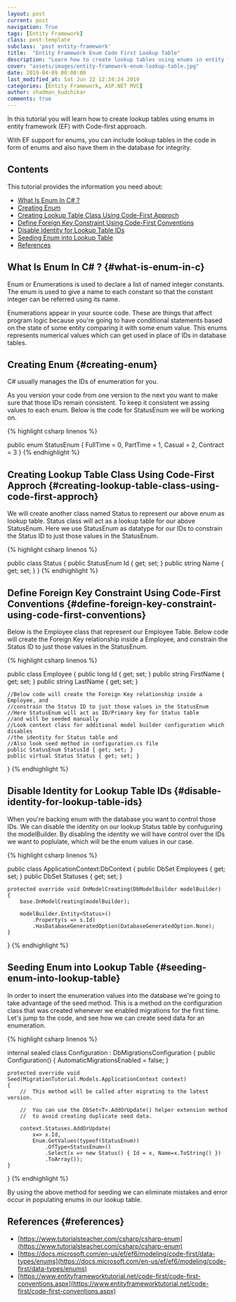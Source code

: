 ```yaml
---
layout: post
current: post
navigation: True
tags: [Entity Framework]
class: post-template
subclass: 'post entity-framework'
title:  "Entity Framework Enum Code First Lookup Table"
description: "Learn how to create lookup tables using enums in entity framework with Code-first approach."
cover: "assets/images/entity-framework-enum-lookup-table.jpg"
date: 2019-04-09 00:00:00
last_modified_at: Sat Jun 22 12:34:24 2019
categories: [Entity Framework, ASP.NET MVC]
author: shadman_kudchikar
comments: true
---
```



In this tutorial you will learn how to create lookup tables using enums in entity framework (EF) with Code-first approach.

With EF support for enums, you can include lookup tables in the code in form of enums and also have them in the database for integrity.

## Contents

This tutorial provides the information you need about:

* [What Is Enum In C# ?](#what-is-enum-in-c)
* [Creating Enum](#creating-enum)
* [Creating Lookup Table Class Using Code-First Approch](#creating-lookup-table-class-using-code-first-approch)
* [Define Foreign Key Constraint Using Code-First Conventions](#define-foreign-key-constraint-using-code-first-conventions)
* [Disable Identity for Lookup Table IDs](#disable-identity-for-lookup-table-ids)
* [Seeding Enum into Lookup Table](#seeding-enum-into-lookup-table)
* [References](#references)

## What Is Enum In C\# ? {#what-is-enum-in-c}

Enum or Enumerations is used to declare a list of named integer constants.  The enum is used to give a name to each constant so that the constant integer can be referred using its name.

Enumerations appear in your source code. These are things that affect program logic because you're going to have conditional statements based on the state of some entity comparing it with some enum value. This enums represents numerical values which can get used in place of IDs in database tables.

<!--more-->

## Creating Enum {#creating-enum}

C# usually manages the IDs of enumeration for you.

As you version your code from one version to the next you want to make sure that those IDs remain consistent. To keep it consistent we assing values to each enum. Below is the code for StatusEnum we will be working on.

{% highlight csharp linenos %}

public enum StatusEnum
{
    FullTime = 0,
    PartTime = 1,
    Casual = 2,
    Contract = 3
}
{% endhighlight %}

## Creating Lookup Table Class Using Code-First Approch {#creating-lookup-table-class-using-code-first-approch}

We will create another class named Status to represent our above enum as lookup table. Status class will act as a lookup table for our above StatusEnum. Here we use StatusEnum as datatype for our IDs to constrain the Status ID to just those values in the StatusEnum.

{% highlight csharp linenos %}

public class Status
{
    public StatusEnum Id { get; set; }
    public string Name { get; set; }
}
{% endhighlight %}

## Define Foreign Key Constraint Using Code-First Conventions {#define-foreign-key-constraint-using-code-first-conventions}

Below is the Employee class that represent our Employee Table. Below code will create the Foreign Key relationship inside a Employee, and constrain the Status ID to just those values in the StatusEnum.

{% highlight csharp linenos %}

public class Employee
{
    public long Id { get; set; }
    public string FirstName { get; set; }
    public string LastName { get; set; }

    //Below code will create the Foreign Key relationship inside a Employee, and 
    //constrain the Status ID to just those values in the StatusEnum
    //Here StatusEnum will act as ID/Primary key for Status table 
    //and will be seeded manually 
    //Look context class for additional model builder configuration which disables 
    //the identity for Status table and
    //Also look seed method in configuration.cs file
    public StatusEnum StatusId { get; set; }
    public virtual Status Status { get; set; }
    

}
{% endhighlight %}

## Disable Identity for Lookup Table IDs {#disable-identity-for-lookup-table-ids}

When you're backing enum with the database you want to control those IDs. We can disable the identity on our lookup Status table by confuguring the modelBuilder. By disabling the identity we will have control over the IDs we want to poplulate, which will be the enum values in our case.

{% highlight csharp linenos %}

public class ApplicationContext:DbContext
{
    public DbSet<Employee> Employees { get; set; }
    public DbSet<Status> Statuses { get; set; }

    protected override void OnModelCreating(DbModelBuilder modelBuilder)
    {
        base.OnModelCreating(modelBuilder);

        modelBuilder.Entity<Status>()
            .Property(s => s.Id)
            .HasDatabaseGeneratedOption(DatabaseGeneratedOption.None);
    }
}
{% endhighlight %}

## Seeding Enum into Lookup Table {#seeding-enum-into-lookup-table}

In order to insert the enumeration values into the database we're going to take advantage of the seed method. This is a method on the configuration class that was created whenever we enabled migrations for the first time. Let's jump to the code, and see how we can create seed data for an enumeration.

{% highlight csharp linenos %}

internal sealed class Configuration : DbMigrationsConfiguration<ApplicationContext>
{
    public Configuration()
    {
        AutomaticMigrationsEnabled = false;
    }

    protected override void Seed(MigrationTutorial.Models.ApplicationContext context)
    {
        //  This method will be called after migrating to the latest version.

        //  You can use the DbSet<T>.AddOrUpdate() helper extension method 
        //  to avoid creating duplicate seed data.

        context.Statuses.AddOrUpdate( 
            x=> x.Id,
            Enum.GetValues(typeof(StatusEnum))
                .OfType<StatusEnum>()
                .Select(x => new Status() { Id = x, Name=x.ToString() })
                .ToArray());
    }
}
{% endhighlight %}

By using the above method for seeding we can eliminate mistakes and error occur in populating enums in our lookup table.

## References {#references}

- [https://www.tutorialsteacher.com/csharp/csharp-enum](https://www.tutorialsteacher.com/csharp/csharp-enum)
- [https://docs.microsoft.com/en-us/ef/ef6/modeling/code-first/data-types/enums](https://docs.microsoft.com/en-us/ef/ef6/modeling/code-first/data-types/enums)
- [https://www.entityframeworktutorial.net/code-first/code-first-conventions.aspx](https://www.entityframeworktutorial.net/code-first/code-first-conventions.aspx)

[post-image]: /assets/images/entity-framework-enum-lookup-table.jpg "Entity Framework Enum Lookup Table"
